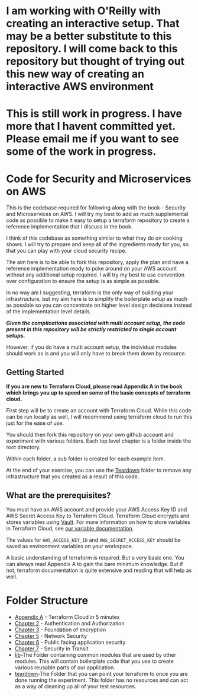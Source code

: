 
# I am working with O'Reilly with creating an interactive setup. That may be a better substitute to this repository. I will come back to this repository but thought of trying out this new way of creating an interactive AWS environment
# This is still work in progress. I have more that I havent committed yet. Please email me if you want to see some of the work in progress.
# Code for Security and Microservices on AWS

This is the codebase required for following along with the book - Security and Microservices on AWS. I will try my best to add as much supplemental code as possible to make it easy to setup a terraform repository to create a reference implementation that I discuss in the book.

I think of this codebase as something similar to what they do on cooking shows. I will try to prepare and keep all of the ingredients ready for you, so that you can play with your cloud security recipe.  

The aim here is to be able to fork this repository, apply the plan and have a reference implementation ready to poke around on your AWS account without any additional setup required. I will try my best to use convention over configuration to ensure the setup is as simple as possible.   

In no way am I suggesting, terraform is the only way of building your infrastructure, but my aim here is to simplify the boilerplate setup as much as possible so you can concentrate on higher level design decisions instead of the implementation level details.
 

***Given the complications associated with multi account setup, the code present in this repository will be strictly restricted to single account setups.*** 
 
 However, if you do have a multi account setup, the individual modules should work as is and you will only have to break them down by resource.  
## Getting Started
**If you are new to Terraform Cloud, please read Appendix A in the book which brings you up to speed on some of the basic concepts of terraform cloud.**  

First step will be to create an account with Terraform Cloud. While this code can be run locally as well, I will recommend using terraform cloud to run this just for the ease of use. 

You should then fork this repository on your own github account and experiment with various folders.
Each top level chapter is a folder inside the root directory. 

Within each folder, a sub folder is created for each example item.

At the end of your exercise, you can use the [Teardown](teardown) folder to remove any infrastructure that you created as a result of this code.  

## What are the prerequisites?

You must have an AWS account and provide your AWS Access Key ID and AWS Secret Access Key to Terraform Cloud. Terraform Cloud encrypts and stores variables using [Vault](https://www.vaultproject.io/). For more information on how to store variables in Terraform Cloud, see [our variable documentation](https://www.terraform.io/docs/cloud/workspaces/variables.html).

The values for `AWS_ACCESS_KEY_ID` and `AWS_SECRET_ACCESS_KEY` should be saved as environment variables on your workspace.

A basic understanding of terraform is required. But a very basic one. You can always read Appendix A to gain the bare minimum knowledge. But if not, terraform documentation is quite extensive and reading that will help as well. 

# Folder Structure

* [Appendix A](appendixa) - Terraform Cloud in 5 minutes
* [Chapter 2](chapter2) - Authentication and Authorization
* [Chapter 3](chapter3) - Foundation of encryption
* [Chapter 5](chapter5) - Network Security
* [Chapter 6](chapter6) - Public facing application security
* [Chapter 7](chapter7) - Security in Transit
* [lib](lib)-The Folder containing common modules that are used by other modules. This will contain boilerplate code that you use to create various reusable parts of our application. 
* [teardown](teardown)-The Folder that you can point your terraform to once you are done running the experiment. This folder has no resources and can act as a way of cleaning up all of your test resources. 


